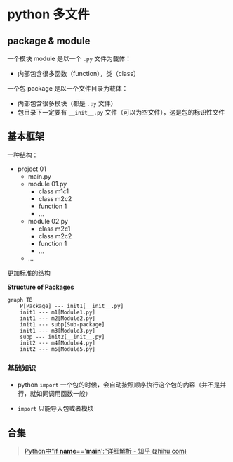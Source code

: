 # python 多文件

## package & module



一个模块 module 是以一个 `.py` 文件为载体：

- 内部包含很多函数（function），类（class）



一个包 package 是以一个文件目录为载体：

-  内部包含很多模块（都是 `.py` 文件） 
-  包目录下一定要有 `__init__.py` 文件（可以为空文件），这是包的标识性文件





## 基本框架

一种结构：

- project 01
    - main.py
    - module 01.py
        - class m1c1
        - class m2c2
        - function 1
        - ...
    - module 02.py
        - class m2c1
        - class m2c2
        - function 1
        - ...
    - ...





更加标准的结构

**Structure of Packages**

```mermaid
graph TB
	P[Package] --- init1[__init__.py]
	init1 --- m1[Module1.py]
	init1 --- m2[Module2.py]
	init1 --- subp[Sub-package]
	init1 --- m3[Module3.py]
	subp --- init2[__init__.py]
	init2 --- m4[Module4.py]
	init2 --- m5[Module5.py]
```



### 基础知识

- python `import` 一个包的时候，会自动按照顺序执行这个包的内容（并不是并行，就如同调用函数一般）

- `import` 只能导入包或者模块



## 合集

> [Python中“if __name__=='__main__':”详细解析 - 知乎 (zhihu.com)](https://zhuanlan.zhihu.com/p/340997807)
>

